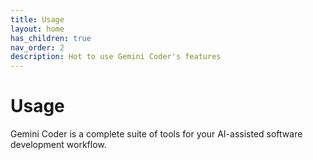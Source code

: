 ```yaml
---
title: Usage
layout: home
has_children: true
nav_order: 2
description: Hot to use Gemini Coder's features
---
```


# Usage

Gemini Coder is a complete suite of tools for your AI-assisted software development workflow.